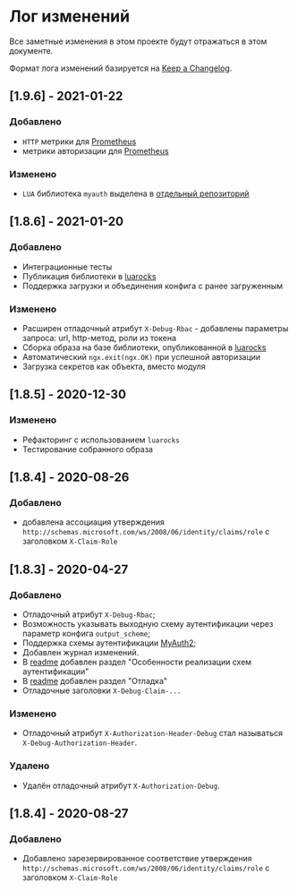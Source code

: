 # Лог изменений

Все заметные изменения в этом проекте будут отражаться в этом документе.

Формат лога изменений базируется на [Keep a Changelog](https://keepachangelog.com/en/1.0.0/).

## [1.9.6] - 2021-01-22

### Добавлено

* `HTTP` метрики для [Prometheus](http://prometheus.io/)
* метрики авторизации для [Prometheus](http://prometheus.io/)

### Изменено

* `LUA` библиотека `myauth` выделена в [отдельный репозиторий](https://github.com/ozzy-ext-myauth/myauth-lua) 

## [1.8.6] - 2021-01-20

### Добавлено

* Интеграционные тесты
* Публикация библиотеки в [luarocks](https://luarocks.org/modules/ozzy-ext/myauth)
* Поддержка загрузки и объединения конфига с ранее загруженным 

### Изменено

* Расширен отладочный атрибут `X-Debug-Rbac` - добавлены параметры запроса: url, http-метод, роли из токена
* Сборка образа на базе библиотеки, опубликованной в [luarocks](https://luarocks.org/) 
* Автоматический `ngx.exit(ngx.OK)` при успешной авторизации
* Загрузка секретов как объекта, вместо модуля

## [1.8.5] - 2020-12-30

### Изменено

* Рефакторинг с использованием `luarocks`
* Тестирование собранного образа 

## [1.8.4] - 2020-08-26

### Добавлено 

* добавлена ассоциация утверждения `http://schemas.microsoft.com/ws/2008/06/identity/claims/role` с заголовком `X-Claim-Role`

## [1.8.3] - 2020-04-27

### Добавлено 

- Отладочный атрибут `X-Debug-Rbac`;
- Возможность указывать выходную схему аутентификации через параметр конфига `output_scheme`;
- Поддержка схемы аутентификации [MyAuth2](https://github.com/ozzy-ext-myauth/specification/blob/master/v2/myauth-authentication-2.md);
- Добавлен журнал изменений.
- В [readme](./readme.md) добавлен раздел "Особенности реализации схем аутентификации"
- В [readme](./readme.md) добавлен раздел "Отладка"
- Отладочные заголовки `X-Debug-Claim-...`

### Изменено

- Отладочный атрибут `X-Authorization-Header-Debug` стал называться `X-Debug-Authorization-Header`.

### Удалено

- Удалён отладочный атрибут `X-Authorization-Debug`.

## [1.8.4] - 2020-08-27

### Добавлено

* Добавлено зарезервированное соответствие утверждения `http://schemas.microsoft.com/ws/2008/06/identity/claims/role` с заголовком `X-Claim-Role`